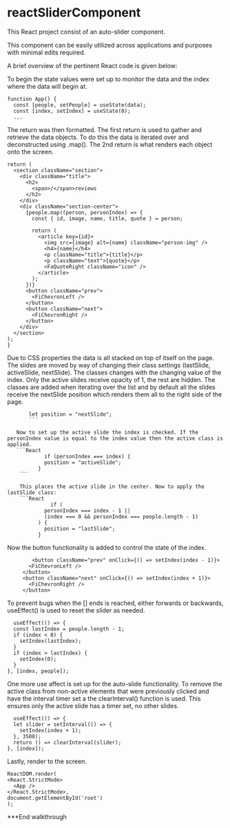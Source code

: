 # reactSliderComponent
This React project consist of an  auto-slider component.

This component can be easily utilized across applications and purposes with minimal edits required.

A brief overview of the pertinent React code is given below:

To begin the state values were set up to monitor the data and the index where the data will begin at.
```React
function App() {
  const [people, setPeople] = useState(data);
  const [index, setIndex] = useState(0);
  ...
  ```
  
  The return was then formatted. The first return is used to gather and retrieve the data objects. To do this the data is iterated over and deconstructed using .map(). The 2nd return is what renders each object onto the screen.
  ```React
  return (
    <section className="section">
      <div className="title">
        <h2>
          <span>/</span>reviews
        </h2>
      </div>
      <div className="section-center">
        {people.map((person, personIndex) => {
          const { id, image, name, title, quote } = person;
          
          return (
            <article key={id}>
              <img src={image} alt={name} className="person-img" />
              <h4>{name}</h4>
              <p className="title">{title}</p>
              <p className="text">{quote}</p>
              <FaQuoteRight className="icon" />
            </article>
          );
        })}
        <button className="prev">
          <FiChevronLeft />
        </button>
        <button className="next">
          <FiChevronRight />
        </button>
      </div>
    </section>
  );
}
```

Due to CSS properties the data is all stacked on top of itself on the page. The slides are moved by way of changing their class settings (lastSlide, activeSlide, nextSlide). The classes changes with the changing value of the index. Only the active slides receive opacity of 1, the rest are hidden.
The classes are added when iterating over the list and by default all the slides receive the nextSlide position which renders them all to the right side of the page. 
```React
       let position = "nextSlide";
       ```
       
   Now to set up the active slide the index is checked. If the personIndex value is equal to the index value then the active class is applied.
   ```React
            if (personIndex === index) {
            position = "activeSlide";
          }
    ```
    
    This places the active slide in the center. Now to apply the lastSlide class:
    ```React
              if (
            personIndex === index - 1 ||
            (index === 0 && personIndex === people.length - 1)
          ) {
            position = "lastSlide";
          }
   ```
   
   Now the button functionality is added to control the state of the index. 
   ```React
           <button className="prev" onClick={() => setIndex(index - 1)}>
          <FiChevronLeft />
        </button>
        <button className="next" onClick={() => setIndex(index + 1)}>
          <FiChevronRight />
        </button>
  ```
  
  
  To prevent bugs when the [] ends is reached, either forwards or backwards, useEffect() is used to reset the slider as needed.
  ```React
    useEffect(() => {
    const lastIndex = people.length - 1;
    if (index < 0) {
      setIndex(lastIndex);
    }
    if (index > lastIndex) {
      setIndex(0);
    }
  }, [index, people]);
  ```
  
  One more use affect is set up for the auto-slide functionality. To remove the active class from non-active elements that were previously clicked and have the interval timer set a the clearInterval() function is used. This ensures only the active slide has a timer set, no other slides.
  ```React
    useEffect(() => {
    let slider = setInterval(() => {
      setIndex(index + 1);
    }, 3500);
    return () => clearInterval(slider);
  }, [index]);
  ```
  
  Lastly, render to the screen.
  ```React
  ReactDOM.render(
  <React.StrictMode>
    <App />
  </React.StrictMode>,
  document.getElementById('root')
);
```

***End walkthrough
  
   
    
   
